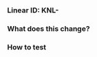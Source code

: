 ### Linear ID: KNL-

### What does this change?

<!-- A PR should have enough detail to be understandable far in the future. e.g what is the problem/why is the change needed, how does it solve it and any questions or points of discussion. Prefer copying information from a Linear card over linking to it; the card may not always exist and reviewers may not have access to the board. -->

### How to test

<!-- Provide instructions to help others verify the change. This could take the form of "On PROD, do X and witness Y. On this branch, do X and witness Z. " -->
